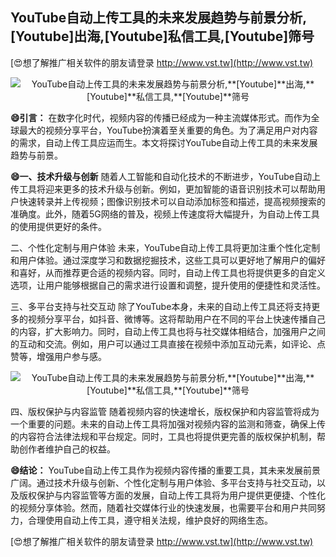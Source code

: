 ## **YouTube自动上传工具的未来发展趋势与前景分析,**[Youtube]**出海,**[Youtube]**私信工具,**[Youtube]**筛号**

[😍想了解推广相关软件的朋友请登录 http://www.vst.tw](http://www.vst.tw)

 <center><img src="https://vst.tw/MP4/tuiguang/png/0.png" alt="YouTube自动上传工具的未来发展趋势与前景分析,**[Youtube]**出海,**[Youtube]**私信工具,**[Youtube]**筛号"></center>

**😄引言：**
在数字化时代，视频内容的传播已经成为一种主流媒体形式。而作为全球最大的视频分享平台，YouTube扮演着至关重要的角色。为了满足用户对内容的需求，自动上传工具应运而生。本文将探讨YouTube自动上传工具的未来发展趋势与前景。

**😄一、技术升级与创新**
随着人工智能和自动化技术的不断进步，YouTube自动上传工具将迎来更多的技术升级与创新。例如，更加智能的语音识别技术可以帮助用户快速转录并上传视频；图像识别技术可以自动添加标签和描述，提高视频搜索的准确度。此外，随着5G网络的普及，视频上传速度将大幅提升，为自动上传工具的使用提供更好的条件。

二、个性化定制与用户体验
未来，YouTube自动上传工具将更加注重个性化定制和用户体验。通过深度学习和数据挖掘技术，这些工具可以更好地了解用户的偏好和喜好，从而推荐更合适的视频内容。同时，自动上传工具也将提供更多的自定义选项，让用户能够根据自己的需求进行设置和调整，提升使用的便捷性和灵活性。

三、多平台支持与社交互动
除了YouTube本身，未来的自动上传工具还将支持更多的视频分享平台，如抖音、微博等。这将帮助用户在不同的平台上快速传播自己的内容，扩大影响力。同时，自动上传工具也将与社交媒体相结合，加强用户之间的互动和交流。例如，用户可以通过工具直接在视频中添加互动元素，如评论、点赞等，增强用户参与感。

 <center><img src="https://vst.tw/MP4/tuiguang/png/0.png" alt="YouTube自动上传工具的未来发展趋势与前景分析,**[Youtube]**出海,**[Youtube]**私信工具,**[Youtube]**筛号"></center>

四、版权保护与内容监管
随着视频内容的快速增长，版权保护和内容监管将成为一个重要的问题。未来的自动上传工具将加强对视频内容的监测和筛查，确保上传的内容符合法律法规和平台规定。同时，工具也将提供更完善的版权保护机制，帮助创作者维护自己的权益。

**😄结论：**
YouTube自动上传工具作为视频内容传播的重要工具，其未来发展前景广阔。通过技术升级与创新、个性化定制与用户体验、多平台支持与社交互动，以及版权保护与内容监管等方面的发展，自动上传工具将为用户提供更便捷、个性化的视频分享体验。然而，随着社交媒体行业的快速发展，也需要平台和用户共同努力，合理使用自动上传工具，遵守相关法规，维护良好的网络生态。

[😍想了解推广相关软件的朋友请登录 http://www.vst.tw](http://www.vst.tw)



